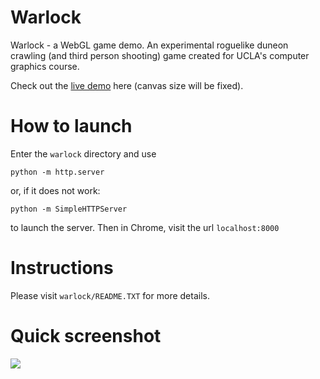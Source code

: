 # Warlock
Warlock - a WebGL game demo.
An experimental roguelike duneon crawling (and third person shooting) game created for UCLA's computer graphics course. 

Check out the [live demo](http://web.cs.ucla.edu/~dt/courses/CS174A/animations/assignment2-best-17f/?4) here (canvas size will be fixed).

# How to launch
Enter the `warlock` directory and use
```
python -m http.server
```
or, if it does not work:
```
python -m SimpleHTTPServer
```
to launch the server. Then in Chrome, visit the url `localhost:8000`

# Instructions
Please visit `warlock/README.TXT` for more details. 

# Quick screenshot
<img src="https://github.com/lukevastus/Warlock/blob/master/warlock/demos/screenshot.jpg"/>
